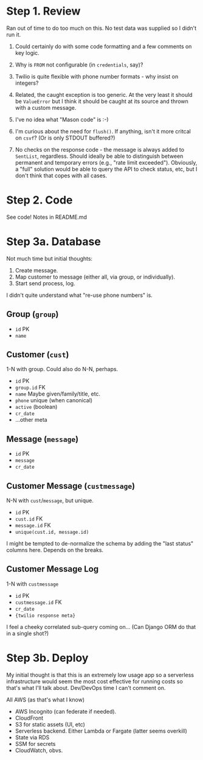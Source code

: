 # Step 1. Review

Ran out of time to do too much on this. No test data was supplied so I didn't run it.

1. Could certainly do with some code formatting and a few comments on key logic.

1. Why is `FROM` not configurable (in `credentials`, say)?

1. Twilio is quite flexible with phone number formats - why insist on integers?

1. Related, the caught exception is too generic. At the very least it should be `ValueError` but I think it should be caught at its source and thrown with a custom message.

1. I've no idea what "Mason code" is :-)

1. I'm curious about the need for `flush()`. If anything, isn't it more critcal on `csvf`? (Or is only STDOUT buffered?)

1. No checks on the response code - the message is always added to `SentList`, regardless. Should ideally be able to distinguish between permanent and temporary errors (e.g., "rate limit exceeded"). Obviously, a "full" solution would be able to query the API to check status, etc, but I don't think that copes with all cases.

# Step 2. Code

See code! Notes in README.md

# Step 3a. Database

Not much time but initial thoughts:

1. Create message.
2. Map customer to message (either all, via group, or individually).
3. Start send process, log.

I didn't quite understand what "re-use phone numbers" is.

## Group (`group`)

-    `id` PK
-    `name`

## Customer (`cust`)

1-N with group. Could also do N-N, perhaps.

-    `id` PK
-    `group.id` FK
-    `name` Maybe given/family/title, etc.
-    `phone` unique (when canonical)
-    `active` (boolean)
-    `cr_date`
-    ...other meta

## Message (`message`)

-    `id` PK
-    `message`
-    `cr_date`

## Customer Message (`custmessage`)

N-N with `cust`/`message`, but unique.

-    `id` PK
-    `cust.id` FK
-    `message.id` FK
-    `unique(cust.id, message.id)`

I might be tempted to de-normalize the schema by adding the "last status" columns here. Depends on the breaks.

## Customer Message Log

1-N with `custmessage`

-    `id` PK
-    `custmessage.id` FK
-    `cr_date`
-    `{twilio response meta}`

I feel a cheeky correlated sub-query coming on... (Can Django ORM do that in a single shot?)

# Step 3b. Deploy

My initial thought is that this is an extremely low usage app so a serverless infrastructure would seem the most cost effective for running costs so that's what I'll talk about. Dev/DevOps time I can't comment on.

All AWS (as that's what I know)

-    AWS Incognito (can federate if needed).
-    CloudFront
-    S3 for static assets (UI, etc)
-    Serverless backend. Either Lambda or Fargate (latter seems overkill)
-    State via RDS
-    SSM for secrets
-    CloudWatch, obvs.
